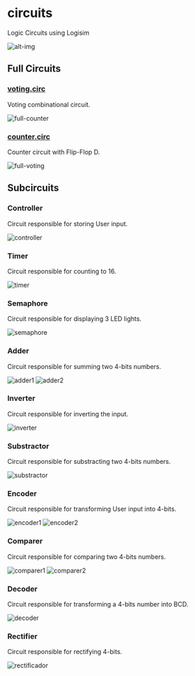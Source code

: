 # circuits
Logic Circuits using Logisim

![alt-img](./circuits.jpeg)

## Full Circuits

### [voting.circ](./voting.circ)
Voting combinational circuit.

![full-counter](./full-counter.png)

### [counter.circ](./counter.circ)
Counter circuit with Flip-Flop D.

![full-voting](./full-voting.png)

## Subcircuits

### Controller
Circuit responsible for storing User input.

![controller](./controller.png)

### Timer
Circuit responsible for counting to 16.

![timer](./timer.png)

### Semaphore
Circuit responsible for displaying 3 LED lights.

![semaphore](./semaphore.png)

### Adder
Circuit responsible for summing two 4-bits numbers.

![adder1](./adder1.png)
![adder2](./adder2.png)

### Inverter
Circuit responsible for inverting the input.

![inverter](./invertir.png)

### Substractor
Circuit responsible for substracting two 4-bits numbers.

![substractor](./substractor.png)

### Encoder
Circuit responsible for transforming User input into 4-bits.

![encoder1](./encoder1.png)
![encoder2](./encoder2.png)

### Comparer
Circuit responsible for comparing two 4-bits numbers.

![comparer1](./comparer1.png)
![comparer2](./comparer2.png)

### Decoder
Circuit responsible for transforming a 4-bits number into BCD.

![decoder](./decoder.png)

### Rectifier
Circuit responsible for rectifying 4-bits.

![rectificador](./rectificador.png)
